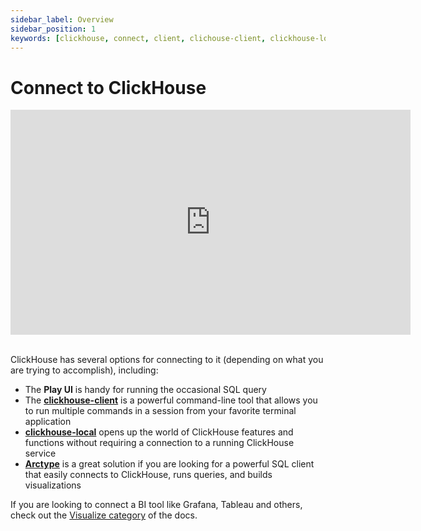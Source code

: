 ```yaml
---
sidebar_label: Overview
sidebar_position: 1
keywords: [clickhouse, connect, client, clichouse-client, clickhouse-local, bi, visualization, tool]
---
```


# Connect to ClickHouse

<div class='vimeo-container'>
<iframe
   src="https://player.vimeo.com/video/752727825?h=54e24416c6"
   width="640"
   height="360"
   frameborder="0"
   allow="autoplay; fullscreen; picture-in-picture"
   allowfullscreen>
</iframe>
</div>

<br/>

ClickHouse has several options for connecting to it (depending on what you are trying to accomplish), including:

- The **Play UI** is handy for running the occasional SQL query
- The [**clickhouse-client**](clickhouse-client-local.md) is a powerful command-line tool that allows you to run multiple commands in a session from your favorite terminal application
- [**clickhouse-local**](clickhouse-client-local.md) opens up the world of ClickHouse features and functions without requiring a connection to a running ClickHouse service
- [**Arctype**](./sql-clients/arctype.md) is a great solution if you are looking for a powerful SQL client that easily connects to ClickHouse, runs queries, and builds visualizations

If you are looking to connect a BI tool like Grafana, Tableau and others, check out the [Visualize category](./data-visualization/) of the docs.
